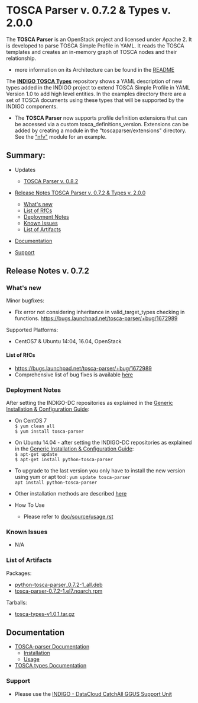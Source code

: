 # TOSCA Parser v. 0.7.2 & Types v. 2.0.0

The **TOSCA Parser** is an OpenStack project and licensed under Apache 2. It is developed to parse TOSCA Simple Profile in YAML. It reads the TOSCA templates and creates an in-memory graph of TOSCA nodes and their relationship.
* more information on its Architecture can be found in the [README](https://github.com/openstack/tosca-parser/blob/master/README.rst)

The **[INDIGO TOSCA Types](https://github.com/indigo-dc/tosca-types/tree/v2.0.0)** repository  shows a YAML description of new types added in the INDIGO project to extend TOSCA Simple Profile in YAML Version 1.0 to add high level entities. In the examples directory there are a set of TOSCA documents using these types that will be supported by the INDIGO components.

* The **TOSCA Parser** now supports profile definition extensions that can be accessed via a custom tosca_definitions_version. Extensions can be added by creating a module in the "toscaparser/extensions" directory. See the ["nfv"](https://github.com/indigo-dc/tosca-parser/tree/0.7.2/toscaparser/extensions/nfv) module for an example.

## Summary:

* Updates
  * [TOSCA Parser v. 0.8.2](https://indigo-dc.gitbooks.io/indigo-datacloud-releases/content/indigo2/second_update_of_indigo-2.html#tp)


* [Release Notes TOSCA Parser v. 0.7.2 & Types v. 2.0.0](#id1)
  * [What's new](#id2)
  * [List of RfCs](#id3)
  * [Deployment Notes](#id4)
  * [Known Issues](#id5)
  * [List of Artifacts](#id7)
* [Documentation](#id6)
* [Support](#id8)


<a id="id1"></a>
## Release Notes v. 0.7.2

<a id="id2"></a>
### What's new

Minor bugfixes:
* Fix error not considering inheritance in valid_target_types checking in functions. https://bugs.launchpad.net/tosca-parser/+bug/1672989

Supported Platforms:
* CentOS7 & Ubuntu 14:04, 16.04, OpenStack

<a id="id3"></a>
#### List of RfCs 

* https://bugs.launchpad.net/tosca-parser/+bug/1672989
* Comprehensive list of bug fixes is available [here](http://stackalytics.com/?release=mitaka&module=tosca-parser&metric=commits&company=upv)

<a id="id4"></a>
### Deployment Notes

After setting the INDIGO-DC repositories as explained in the [Generic Installation & Configuration Guide](../generic_installation_and_configuration_guide_1.md):
* On CentOS 7 <br>
  ```$ yum clean all``` </br>
  ```$ yum install tosca-parser```

* On Ubuntu 14.04 - after setting the INDIGO-DC repositories as explained in the [Generic Installation & Configuration Guide](../generic_installation_and_configuration_guide_1.md):<br>
  ```$ apt-get update```</br>
  ```$ apt-get install python-tosca-parser```

* To upgrade to the last version you only have to install the new version using yum or apt tool:
  ```yum update tosca-parser```</br>
  ```apt install python-tosca-parser```
 
* Other installation methods are described [here](https://github.com/indigo-dc/tosca-parser/blob/master/doc/source/installation.rst)
* How To Use
  * Please refer to [doc/source/usage.rst](https://github.com/openstack/tosca-parser/blob/master/doc/source/usage.rst)

<a id="id5"></a>
### Known Issues

* N/A

<a id="id7"></a>
### List of Artifacts

Packages:
* [python-tosca-parser_0.7.2-1_all.deb](http://repo.indigo-datacloud.eu/repository/indigo/2/ubuntu/dists/xenial/main/binary-amd64/python-tosca-parser_0.7.2-1_all.deb)
* [tosca-parser-0.7.2-1.el7.noarch.rpm](http://repo.indigo-datacloud.eu/repository/indigo/2/centos7/x86_64/base/tosca-parser-0.7.2-1.el7.noarch.rpm)

Tarballs:
* [tosca-types-v1.0.1.tar.gz](http://repo.indigo-datacloud.eu/repository/indigo/2/centos7/x86_64/tgz/tosca-types-v2.0.0.tar.gz)

<a id="id6"></a>
## Documentation

* [TOSCA-parser Documentation](https://github.com/indigo-dc/tosca-parser/blob/master/README.rst)
  * [Installation](https://github.com/indigo-dc/tosca-parser/blob/0.7.2/doc/source/installation.rst)
  * [Usage](https://github.com/indigo-dc/tosca-parser/blob/0.7.2/doc/source/usage.rst)
* [TOSCA types Documentation](https://github.com/indigo-dc/tosca-types/blob/master/README.md)

<a id="id8"></a>
### Support

* Please use the [INDIGO - DataCloud CatchAll GGUS Support Unit](https://wiki.egi.eu/wiki/GGUS:INDIGO_DataCloud_Catch-all_FAQ)
